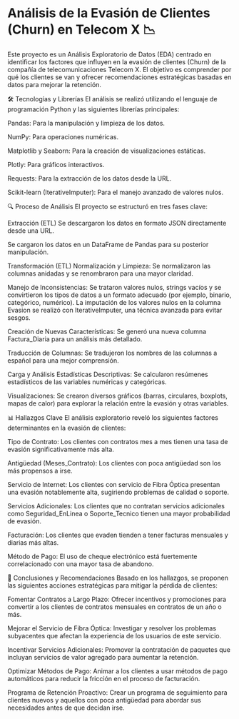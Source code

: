 # Análisis de la Evasión de Clientes (Churn) en Telecom X 📉
Este proyecto es un Análisis Exploratorio de Datos (EDA) centrado en identificar los factores que influyen en la evasión de clientes (Churn) de la compañía de telecomunicaciones Telecom X. El objetivo es comprender por qué los clientes se van y ofrecer recomendaciones estratégicas basadas en datos para mejorar la retención.

🛠️ Tecnologías y Librerías
El análisis se realizó utilizando el lenguaje de programación Python y las siguientes librerías principales:

Pandas: Para la manipulación y limpieza de los datos.

NumPy: Para operaciones numéricas.

Matplotlib y Seaborn: Para la creación de visualizaciones estáticas.

Plotly: Para gráficos interactivos.

Requests: Para la extracción de los datos desde la URL.

Scikit-learn (IterativeImputer): Para el manejo avanzado de valores nulos.

🔍 Proceso de Análisis
El proyecto se estructuró en tres fases clave:

Extracción (ETL)
Se descargaron los datos en formato JSON directamente desde una URL.

Se cargaron los datos en un DataFrame de Pandas para su posterior manipulación.

Transformación (ETL)
Normalización y Limpieza: Se normalizaron las columnas anidadas y se renombraron para una mayor claridad.

Manejo de Inconsistencias: Se trataron valores nulos, strings vacíos y se convirtieron los tipos de datos a un formato adecuado (por ejemplo, binario, categórico, numérico). La imputación de los valores nulos en la columna Evasion se realizó con IterativeImputer, una técnica avanzada para evitar sesgos.

Creación de Nuevas Características: Se generó una nueva columna Factura_Diaria para un análisis más detallado.

Traducción de Columnas: Se tradujeron los nombres de las columnas a español para una mejor comprensión.

Carga y Análisis
Estadísticas Descriptivas: Se calcularon resúmenes estadísticos de las variables numéricas y categóricas.

Visualizaciones: Se crearon diversos gráficos (barras, circulares, boxplots, mapas de calor) para explorar la relación entre la evasión y otras variables.

📊 Hallazgos Clave
El análisis exploratorio reveló los siguientes factores determinantes en la evasión de clientes:

Tipo de Contrato: Los clientes con contratos mes a mes tienen una tasa de evasión significativamente más alta.

Antigüedad (Meses_Contrato): Los clientes con poca antigüedad son los más propensos a irse.

Servicio de Internet: Los clientes con servicio de Fibra Óptica presentan una evasión notablemente alta, sugiriendo problemas de calidad o soporte.

Servicios Adicionales: Los clientes que no contratan servicios adicionales como Seguridad_EnLinea o Soporte_Tecnico tienen una mayor probabilidad de evasión.

Facturación: Los clientes que evaden tienden a tener facturas mensuales y diarias más altas.

Método de Pago: El uso de cheque electrónico está fuertemente correlacionado con una mayor tasa de abandono.

📄 Conclusiones y Recomendaciones
Basado en los hallazgos, se proponen las siguientes acciones estratégicas para mitigar la pérdida de clientes:

Fomentar Contratos a Largo Plazo: Ofrecer incentivos y promociones para convertir a los clientes de contratos mensuales en contratos de un año o más.

Mejorar el Servicio de Fibra Óptica: Investigar y resolver los problemas subyacentes que afectan la experiencia de los usuarios de este servicio.

Incentivar Servicios Adicionales: Promover la contratación de paquetes que incluyan servicios de valor agregado para aumentar la retención.

Optimizar Métodos de Pago: Animar a los clientes a usar métodos de pago automáticos para reducir la fricción en el proceso de facturación.

Programa de Retención Proactivo: Crear un programa de seguimiento para clientes nuevos y aquellos con poca antigüedad para abordar sus necesidades antes de que decidan irse.
